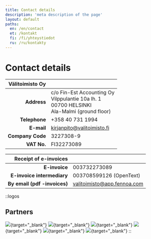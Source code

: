 ```yaml
---
title: Contact details
description: 'meta description of the page'
layout: default
paths:
  en: /en/contact
  et: /kontakt
  fi: /fi/yhteystiedot
  ru: /ru/kontakty
---
```


# Contact details

| Välitoimisto Oy | |
| --: | --- |
| **Address** | c/o Fin-Est Accounting Oy<br>Vilppulantie 10a lh. 1<br>00700 HELSINKI<br>Ala-Malmi (ground floor) |
| **Telephone** | +358 40 731 1994 |
| **E-mail** | kirjanpito@valitoimisto.fi |
| **Company Code** | 3227308-9 |
| **VAT No.** | FI32273089 |


| Receipt of e-invoices | |
| --: | --- |
| **E-invoice** | 003732273089 |
| **E-invoice intermediary** | 003708599126 (OpenText) |
| **By email (pdf -invoices)** | valitoimisto@app.fennoa.com |


::logos
## Partners

[![](/img/elo.png)](https://www.elo.fi){target="_blank"}
[![](/img/fennoa.png)](https://fennoa.com){target="_blank"}
[![](/img/if.png)](https://www.if.fi/yritysasiakkaat){target="_blank"}
[![](/img/asiakastieto.png)](https://www.vastuugroup.fi){target="_blank"}
[![](/img/vastuu.png)](https://www.asiakastieto.fi/web/fi){target="_blank"}
[![](/img/vero.png)](https://www.vero.fi/yritykset-ja-yhteisot){target="_blank"}
::
